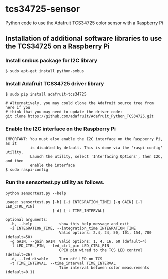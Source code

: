 # tcs34725-sensor
Python code to use the Adafruit TCS34725 color sensor with a Raspberry Pi 

## Installation of additional software libraries to use the TCS34725 on a Raspberry Pi

### Install smbus package for I2C library
    $ sudo apt-get install python-smbus

### Install Adafruit TCS34725 driver library
    $ sudo pip install adafruit-tcs34725

    # Alternatively, you may could clone the Adafruit source tree from here if you
    # think that you may need to update the driver code:
    git clone https://github.com/adafruit/Adafruit_Python_TCS34725.git

### Enable the I2C interface on the Raspberry Pi
    IMPORTANT: You must also enable the I2C interface on the Raspberry Pi, as it 
               is disabled by default. This is done via the 'raspi-config' utility.
               Launch the utility, select 'Interfacing Options', then I2C, and then 
               enable the interface
    $ sudo raspi-config

### Run the sensortest.py utility as follows.
    python sensortest.py --help
    
    usage: sensortest.py [-h] [-i INTEGRATION_TIME] [-g GAIN] [-l LED_CTRL_PIN]
                         [-d] [-t TIME_INTERVAL]
                         
    optional arguments:
      -h, --help            show this help message and exit
      -i INTEGRATION_TIME, --integration_time INTEGRATION_TIME
                            Valid options: 2.4, 24, 50, 101, 154, 700 (default=50)
      -g GAIN, --gain GAIN  Valid options: 1, 4, 16, 60 (default=4)
      -l LED_CTRL_PIN, --led_ctrl_pin LED_CTRL_PIN
                            GPIO pin wired to the TCS LED control (default=26)
      -d, --led_disable     Turn off LED on TCS
      -t TIME_INTERVAL, --time_interval TIME_INTERVAL
                            Time interval between color measurements (default=0.1)
